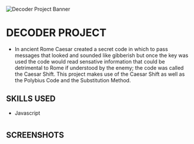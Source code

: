 ![Decoder Project Banner](https://user-images.githubusercontent.com/79054830/137151652-7a4bdbc1-8ecf-421a-91fc-59d5b081bad1.jpeg)
#
# DECODER PROJECT
- In ancient Rome Caesar created a secret code in which to pass messages that looked and sounded like gibberish but once the key was used the code would read
sensative information that could be detrimental to Rome if understood by the enemy; the code was called the Caesar Shift. This project makes use of the Caesar 
Shift as well as the Polybius Code and the Substitution Method.

## SKILLS USED
* Javascript

#
## SCREENSHOTS
